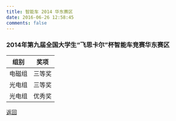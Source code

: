 ```yaml
---
title: 智能车 2014 华东赛区
date: 2016-06-26 12:58:45
comments: false
---
```

### 2014年第九届全国大学生“飞思卡尔”杯智能车竞赛华东赛区
|组别|奖项|
|---|---|
|电磁组|三等奖|
|光电组|三等奖|
|光电组|优秀奖|

[返回](/bst/)